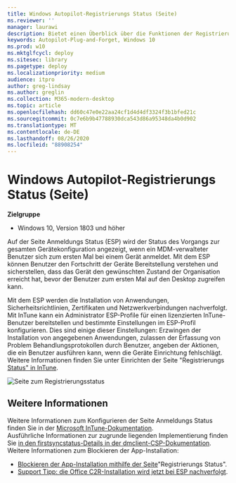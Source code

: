 ```yaml
---
title: Windows Autopilot-Registrierungs Status (Seite)
ms.reviewer: ''
manager: laurawi
description: Bietet einen Überblick über die Funktionen der Registrierungs Status Seite, Konfiguration
keywords: Autopilot-Plug-and-Forget, Windows 10
ms.prod: w10
ms.mktglfcycl: deploy
ms.sitesec: library
ms.pagetype: deploy
ms.localizationpriority: medium
audience: itpro
author: greg-lindsay
ms.author: greglin
ms.collection: M365-modern-desktop
ms.topic: article
ms.openlocfilehash: dd60c47e0e22aa24cf1d4d4df3324f3b1bfed21c
ms.sourcegitcommit: 0c7e6b9b47788930dca543d86a95348da4b0d902
ms.translationtype: MT
ms.contentlocale: de-DE
ms.lasthandoff: 08/26/2020
ms.locfileid: "88908254"
---
```

# <a name="windows-autopilot-enrollment-status-page"></a>Windows Autopilot-Registrierungs Status (Seite)

**Zielgruppe**

-   Windows 10, Version 1803 und höher 

Auf der Seite Anmeldungs Status (ESP) wird der Status des Vorgangs zur gesamten Gerätekonfiguration angezeigt, wenn ein MDM-verwalteter Benutzer sich zum ersten Mal bei einem Gerät anmeldet.  Mit dem ESP können Benutzer den Fortschritt der Geräte Bereitstellung verstehen und sicherstellen, dass das Gerät den gewünschten Zustand der Organisation erreicht hat, bevor der Benutzer zum ersten Mal auf den Desktop zugreifen kann.

Mit dem ESP werden die Installation von Anwendungen, Sicherheitsrichtlinien, Zertifikaten und Netzwerkverbindungen nachverfolgt.  Mit InTune kann ein Administrator ESP-Profile für einen lizenzierten InTune-Benutzer bereitstellen und bestimmte Einstellungen im ESP-Profil konfigurieren. Dies sind einige dieser Einstellungen: Erzwingen der Installation von angegebenen Anwendungen, zulassen der Erfassung von Problem Behandlungsprotokollen durch Benutzer, angeben der Aktionen, die ein Benutzer ausführen kann, wenn die Geräte Einrichtung fehlschlägt.  Weitere Informationen finden Sie unter Einrichten der Seite "Registrierungs [Status" in InTune](/intune/windows-enrollment-status).   
 
 ![Seite zum Registrierungsstatus](images/enrollment-status-page.png)
 

## <a name="more-information"></a>Weitere Informationen

Weitere Informationen zum Konfigurieren der Seite Anmeldungs Status finden Sie in der [Microsoft InTune-Dokumentation](/intune/windows-enrollment-status).<br>
Ausführliche Informationen zur zugrunde liegenden Implementierung finden Sie [in den firstsyncstatus-Details in der dmclient-CSP-Dokumentation](/windows/client-management/mdm/dmclient-csp).<br>
Weitere Informationen zum Blockieren der App-Installation:
- [Blockieren der App-Installation mithilfe der Seite](/archive/blogs/mniehaus/blocking-for-app-installation-using-enrollment-status-page)"Registrierungs Status".
- [Support Tipp: die Office C2R-Installation wird jetzt bei ESP nachverfolgt](https://techcommunity.microsoft.com/t5/Intune-Customer-Success/Support-Tip-Office-C2R-installation-is-now-tracked-during-ESP/ba-p/295514).